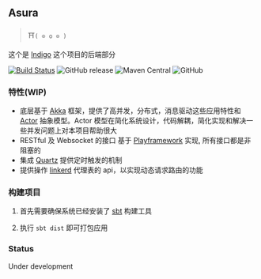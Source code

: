 ## Asura

> ⛩`( ⊙ o ⊙ )`

这个是 [Indigo](https://github.com/asura-pro/indigo) 这个项目的后端部分

[![Build Status](https://travis-ci.org/asura-pro/indigo-api.svg?branch=master)](https://travis-ci.org/asura-pro/indigo-api)
![GitHub release](https://img.shields.io/github/release/asura-pro/indigo-api.svg)
![Maven Central](https://img.shields.io/maven-metadata/v/http/central.maven.org/maven2/cc/akkaha/asura-core_2.12/maven-metadata.xml.svg)
![GitHub](https://img.shields.io/github/license/asura-pro/indigo-api.svg)

### 特性(WIP)
- 底层基于 [Akka](https://github.com/akka/akka) 框架，提供了高并发，分布式，消息驱动这些应用特性和 [Actor](https://en.wikipedia.org/wiki/Actor_model) 抽象模型。Actor 模型在简化系统设计，代码解耦，简化实现和解决一些并发问题上对本项目帮助很大
- RESTful 及 Websocket 的接口 基于 [Playframework](https://github.com/playframework/playframework) 实现, 所有接口都是非阻塞的
- 集成 [Quartz](https://github.com/quartz-scheduler/quartz) 提供定时触发的机制
- 提供操作 [linkerd](https://github.com/linkerd/linkerd) 代理表的 api，以实现动态请求路由的功能

### 构建项目

1. 首先需要确保系统已经安装了 [sbt](https://www.scala-sbt.org/1.x/docs/Setup.html) 构建工具

2. 执行 `sbt dist` 即可打包应用


### Status

Under development
